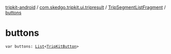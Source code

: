 [tripkit-android](../../index.md) / [com.skedgo.tripkit.ui.tripresult](../index.md) / [TripSegmentListFragment](index.md) / [buttons](./buttons.md)

# buttons

`var buttons: `[`List`](https://kotlinlang.org/api/latest/jvm/stdlib/kotlin.collections/-list/index.html)`<`[`TripKitButton`](../../com.skedgo.tripkit.ui.model/-trip-kit-button/index.md)`>`